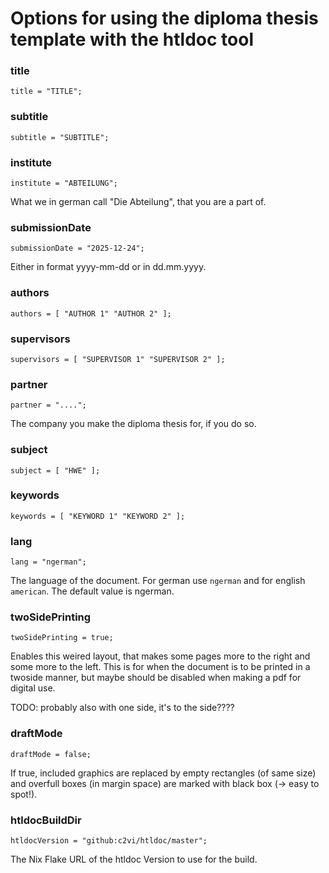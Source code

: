 
# Options for using the diploma thesis template with the htldoc tool

### title
```
title = "TITLE";
```

### subtitle
```
subtitle = "SUBTITLE";
```

### institute
```
institute = "ABTEILUNG";
```
What we in german call "Die Abteilung", that you are a part of.

### submissionDate
```
submissionDate = "2025-12-24";
```
Either in format yyyy-mm-dd or in dd.mm.yyyy.

### authors
```
authors = [ "AUTHOR 1" "AUTHOR 2" ];
```

### supervisors
```
supervisors = [ "SUPERVISOR 1" "SUPERVISOR 2" ];
```

### partner
```
partner = "....";
```
The company you make the diploma thesis for, if you do so.

### subject
```
subject = [ "HWE" ];
```

### keywords
```
keywords = [ "KEYWORD 1" "KEYWORD 2" ];
```

### lang
```
lang = "ngerman";
```
The language of the document. For german use `ngerman` and for english `american`. The default value is ngerman.

### twoSidePrinting
```
twoSidePrinting = true;
```
Enables this weired layout, that makes some pages more to the right and some more to the left. This is for when the document is to be printed in a twoside manner, but maybe should be disabled when making a pdf for digital use.

TODO: probably also with one side, it's to the side????


### draftMode
```
draftMode = false;
```
If true, included graphics are replaced by empty rectangles (of same size) and overfull boxes (in margin space) are marked with black box (-> easy to spot!).


### htldocBuildDir
```
htldocVersion = "github:c2vi/htldoc/master";
```
The Nix Flake URL of the htldoc Version to use for the build.



